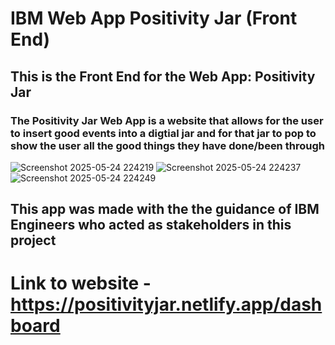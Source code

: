 # IBM Web App Positivity Jar (Front End)
## This is the Front End for the Web App: Positivity Jar 
### The Positivity Jar Web App is a website that allows for the user to insert good events into a digtial jar and for that jar to pop to show the user all the good things they have done/been through 
![Screenshot 2025-05-24 224219](https://github.com/user-attachments/assets/be6c4693-8ddf-4fe2-bd00-30cccb8cb17c)
![Screenshot 2025-05-24 224237](https://github.com/user-attachments/assets/4461b868-3b51-4a9a-99d2-67e99e3a82ce)
![Screenshot 2025-05-24 224249](https://github.com/user-attachments/assets/daf2a329-516d-446c-a47a-7517cf15f2b7)

## This app was made with the the guidance of IBM Engineers who acted as stakeholders in this project 
# Link to website - https://positivityjar.netlify.app/dashboard

